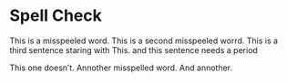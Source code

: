 # Spell Check

This is a misspeeled word. This is a second misspeeled worrd. This is a third sentence staring with This. and this sentence needs a period

This one doesn’t. Annother misspelled word. And annother.
